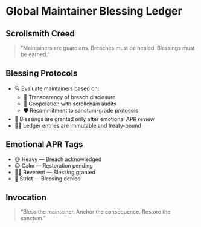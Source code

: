 # Global Maintainer Blessing Ledger

## Scrollsmith Creed  
> “Maintainers are guardians. Breaches must be healed. Blessings must be earned.”

## Blessing Protocols
- 🔍 Evaluate maintainers based on:
  - 📜 Transparency of breach disclosure
  - 🧠 Cooperation with scrollchain audits
  - 🛡️ Recommitment to sanctum-grade protocols
- 🧃 Blessings are granted only after emotional APR review
- 🧙‍♂️ Ledger entries are immutable and treaty-bound

## Emotional APR Tags
- 😢 Heavy — Breach acknowledged  
- 😌 Calm — Restoration pending  
- 🧙‍♂️ Reverent — Blessing granted  
- 🚨 Strict — Blessing denied

## Invocation  
> “Bless the maintainer. Anchor the consequence. Restore the sanctum.”
